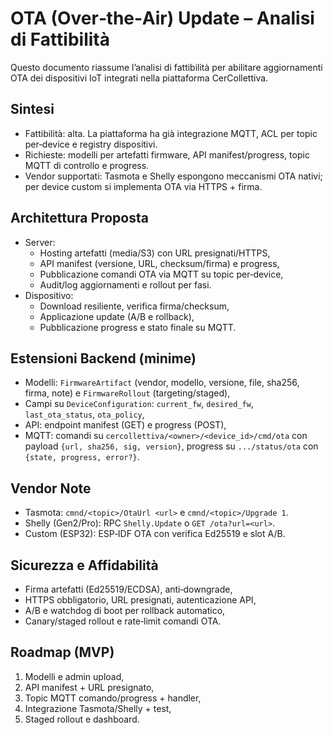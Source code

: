 # OTA (Over‑the‑Air) Update – Analisi di Fattibilità

Questo documento riassume l’analisi di fattibilità per abilitare aggiornamenti OTA dei dispositivi IoT integrati nella piattaforma CerCollettiva.

## Sintesi

- Fattibilità: alta. La piattaforma ha già integrazione MQTT, ACL per topic per‑device e registry dispositivi.
- Richieste: modelli per artefatti firmware, API manifest/progress, topic MQTT di controllo e progress.
- Vendor supportati: Tasmota e Shelly espongono meccanismi OTA nativi; per device custom si implementa OTA via HTTPS + firma.

## Architettura Proposta

- Server:
  - Hosting artefatti (media/S3) con URL presignati/HTTPS,
  - API manifest (versione, URL, checksum/firma) e progress,
  - Pubblicazione comandi OTA via MQTT su topic per‑device,
  - Audit/log aggiornamenti e rollout per fasi.
- Dispositivo:
  - Download resiliente, verifica firma/checksum,
  - Applicazione update (A/B e rollback),
  - Pubblicazione progress e stato finale su MQTT.

## Estensioni Backend (minime)

- Modelli: `FirmwareArtifact` (vendor, modello, versione, file, sha256, firma, note) e `FirmwareRollout` (targeting/staged),
- Campi su `DeviceConfiguration`: `current_fw`, `desired_fw`, `last_ota_status`, `ota_policy`,
- API: endpoint manifest (GET) e progress (POST),
- MQTT: comandi su `cercollettiva/<owner>/<device_id>/cmd/ota` con payload `{url, sha256, sig, version}`,
  progress su `.../status/ota` con `{state, progress, error?}`.

## Vendor Note

- Tasmota: `cmnd/<topic>/OtaUrl <url>` e `cmnd/<topic>/Upgrade 1`.
- Shelly (Gen2/Pro): RPC `Shelly.Update` o `GET /ota?url=<url>`.
- Custom (ESP32): ESP‑IDF OTA con verifica Ed25519 e slot A/B.

## Sicurezza e Affidabilità

- Firma artefatti (Ed25519/ECDSA), anti‑downgrade,
- HTTPS obbligatorio, URL presignati, autenticazione API,
- A/B e watchdog di boot per rollback automatico,
- Canary/staged rollout e rate‑limit comandi OTA.

## Roadmap (MVP)

1. Modelli e admin upload,
2. API manifest + URL presignato,
3. Topic MQTT comando/progress + handler,
4. Integrazione Tasmota/Shelly + test,
5. Staged rollout e dashboard.

